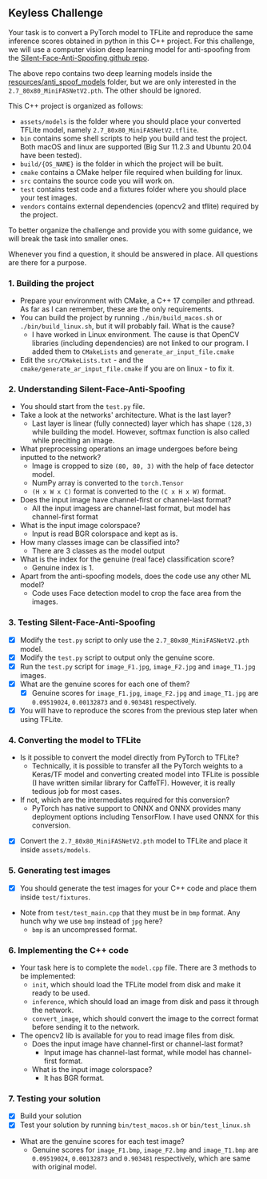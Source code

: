 ## Keyless Challenge

Your task is to convert a PyTorch model to TFLite and reproduce the same inference scores obtained in python in this C++ project. For this challenge, we will use a computer vision deep learning model for anti-spoofing from the [Silent-Face-Anti-Spoofing github repo](https://github.com/minivision-ai/Silent-Face-Anti-Spoofing).

The above repo contains two deep learning models inside the [resources/anti_spoof_models](https://github.com/minivision-ai/Silent-Face-Anti-Spoofing/tree/master/resources/anti_spoof_models) folder, but we are only interested in the `2.7_80x80_MiniFASNetV2.pth`. The other should be ignored.

This C++ project is organized as follows:

- `assets/models` is the folder where you should place your converted TFLite model, namely `2.7_80x80_MiniFASNetV2.tflite`.
- `bin` contains some shell scripts to help you build and test the project. Both macOS and linux are supported (Big Sur 11.2.3 and Ubuntu 20.04 have been tested).
- `build/{OS_NAME}` is the folder in which the project will be built.
- `cmake` contains a CMake helper file required when building for linux.
- `src` contains the source code you will work on.
- `test` contains test code and a fixtures folder where you should place your test images.
- `vendors` contains external dependencies (opencv2 and tflite) required by the project.

To better organize the challenge and provide you with some guidance, we will break the task into smaller ones. 

Whenever you find a question, it should be answered in place. All questions are there for a purpose.

### 1. Building the project

- Prepare your environment with CMake, a C++ 17 compiler and pthread. As far as I can remember, these are the only requirements.
- You can build the project by running `./bin/build_macos.sh` or `./bin/build_linux.sh`, but it will probably fail. What is the cause?
  - I have worked in Linux environment. The cause is that OpenCV libraries (including dependencies) are not linked to our program. I added them to `CMakeLists` and `generate_ar_input_file.cmake`
- Edit the `src/CMakeLists.txt` - and the `cmake/generate_ar_input_file.cmake` if you are on linux - to fix it.

### 2. Understanding Silent-Face-Anti-Spoofing

- You should start from the `test.py` file.
- Take a look at the networks' architecture. What is the last layer?
  - Last layer is linear (fully connected) layer which has shape `(128,3)` while building the model. However, softmax function is also called while preciting an image.  
- What preprocessing operations an image undergoes before being inputted to the network?
  - Image is cropped to size `(80, 80, 3)` with the help of face detector model.
  - NumPy array is converted to the `torch.Tensor`
  - `(H x W x C)` format is converted to the `(C x H x W)` format. 
- Does the input image have channel-first or channel-last format?
  - All the input imagess are channel-last format, but model has channel-first format
- What is the input image colorspace?
  - Input is read BGR colorspace and kept as is.
- How many classes image can be classified into?
  - There are 3 classes as the model output
- What is the index for the genuine (real face) classification score?
  - Genuine index is 1.
- Apart from the anti-spoofing models, does the code use any other ML model?
  - Code uses Face detection model to crop the face area from the images.

### 3. Testing Silent-Face-Anti-Spoofing

- [x] Modify the `test.py` script to only use the `2.7_80x80_MiniFASNetV2.pth` model.
- [x] Modify the `test.py` script to output only the genuine score.
- [x] Run the `test.py` script for `image_F1.jpg`, `image_F2.jpg` and `image_T1.jpg` images.
- [x] What are the genuine scores for each one of them?
  - [x] Genuine scores for `image_F1.jpg`, `image_F2.jpg` and `image_T1.jpg` are `0.09519024`, `0.00132873` and `0.903481` respectively.
- [x] You will have to reproduce the scores from the previous step later when using TFLite.

### 4. Converting the model to TFLite

- Is it possible to convert the model directly from PyTorch to TFLite?
  - Technically, it is possible to transfer all the PyTorch weights to a Keras/TF model and converting created model into TFLite is possible (I have written similar library for CaffeTF). However, it is really tedious job for most cases.
- If not, which are the intermediates required for this conversion?
  - PyTorch has native support to ONNX and ONNX provides many deployment options including TensorFlow. I have used ONNX for this conversion.
- [x] Convert the `2.7_80x80_MiniFASNetV2.pth` model to TFLite and place it inside `assets/models`.

### 5. Generating test images
 
- [x] You should generate the test images for your C++ code and place them inside `test/fixtures`.
- Note from `test/test_main.cpp` that they must be in `bmp` format. Any hunch why we use `bmp` instead of `jpg` here?
  - `bmp` is an uncompressed format. 
### 6. Implementing the C++ code

- Your task here is to complete the `model.cpp` file. There are 3 methods to be implemented:
  - `init`, which should load the TFLite model from disk and make it ready to be used.
  - `inference`, which should load an image from disk and pass it through the network.
  - `convert_image`, which should convert the image to the correct format before sending it to the network.
- The opencv2 lib is available for you to read image files from disk.
  - Does the input image have channel-first or channel-last format?
    - Input image has channel-last format, while model has channel-first format.
  - What is the input image colorspace?
    - It has BGR format.

### 7. Testing your solution

- [x] Build your solution
- [x] Test your solution by running `bin/test_macos.sh` or `bin/test_linux.sh`
- What are the genuine scores for each test image?
  - Genuine scores for `image_F1.bmp`, `image_F2.bmp` and `image_T1.bmp` are `0.09519024`, `0.00132873` and `0.903481` respectively, which are same with original model.
